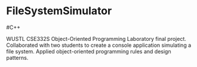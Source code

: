 # FileSystemSimulator

#C++

WUSTL CSE332S Object-Oriented Programming Laboratory final project. Collaborated with two students to create a console application simulating a file system. Applied object-oriented programming rules and design patterns.
